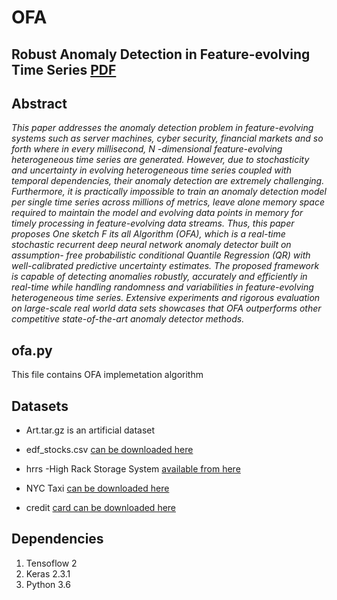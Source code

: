 # OFA
## Robust Anomaly Detection in Feature-evolving Time Series [PDF](http://fdslive.oup.com/www.oup.com/pdf/production_in_progress.pdf)

## Abstract
_This paper addresses the anomaly detection problem in feature-evolving systems
such as server machines, cyber security, financial markets and so forth where
in every millisecond, N -dimensional feature-evolving heterogeneous time series
are generated.
However, due to stochasticity and uncertainty in evolving
heterogeneous time series coupled with temporal dependencies, their anomaly
detection are extremely challenging. Furthermore, it is practically impossible to
train an anomaly detection model per single time series across millions of metrics,
leave alone memory space required to maintain the model and evolving data
points in memory for timely processing in feature-evolving data streams. Thus,
this paper proposes One sketch F its all Algorithm (OFA), which is a real-time
stochastic recurrent deep neural network anomaly detector built on assumption-
free probabilistic conditional Quantile Regression (QR) with well-calibrated predictive
uncertainty estimates. The proposed framework is capable of detecting anomalies
robustly, accurately and efficiently in real-time while handling randomness and
variabilities in feature-evolving heterogeneous time series. Extensive experiments
and rigorous evaluation on large-scale real world data sets showcases that
OFA outperforms other competitive state-of-the-art anomaly detector methods._

## ofa.py 
This file contains OFA implemetation algorithm 

## Datasets
- Art.tar.gz is an artificial dataset
* edf_stocks.csv [can be downloaded here](https://github.com/Amossys-team/SPOT "edf stock market dataset")
- hrrs -High Rack Storage System [available from here](https://www.kaggle.com/inIT-OWL/high-storage-system-data-for-energy-optimization/data "hrss dataset link")
* NYC Taxi [can be downloaded here](https://data.cityofnewyork.us/Transportation/2014-Yellow-Taxi-Trip-Data/gkne-dk5s "NYC Taxi Dataset")
- credit [card can be downloaded here](https://www.kaggle.com/mlg-ulb/creditcardfraud "Credit card transaction dataset")

## Dependencies
1. Tensoflow 2
2. Keras 2.3.1
3. Python 3.6


